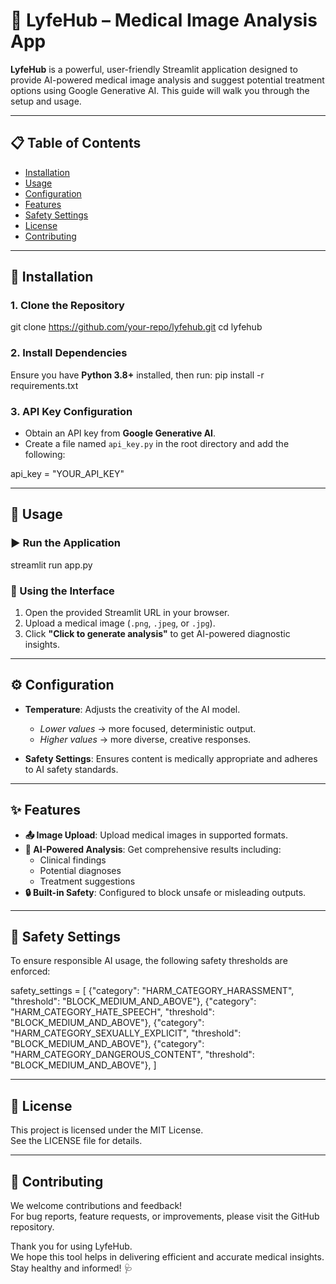 # 🧠 LyfeHub – Medical Image Analysis App

**LyfeHub** is a powerful, user-friendly Streamlit application designed to provide AI-powered medical image analysis and suggest potential treatment options using Google Generative AI. This guide will walk you through the setup and usage.

---

## 📋 Table of Contents

- [Installation](#installation)
- [Usage](#usage)
- [Configuration](#configuration)
- [Features](#features)
- [Safety Settings](#safety-settings)
- [License](#license)
- [Contributing](#contributing)

---

## 🔧 Installation

### 1. Clone the Repository

git clone https://github.com/your-repo/lyfehub.git
cd lyfehub


### 2. Install Dependencies

Ensure you have **Python 3.8+** installed, then run:
pip install -r requirements.txt


### 3. API Key Configuration

- Obtain an API key from **Google Generative AI**.
- Create a file named `api_key.py` in the root directory and add the following:

api_key = "YOUR_API_KEY"


---

## 🚀 Usage

### ▶️ Run the Application

streamlit run app.py


### 🧭 Using the Interface

1. Open the provided Streamlit URL in your browser.
2. Upload a medical image (`.png`, `.jpeg`, or `.jpg`).
3. Click **"Click to generate analysis"** to get AI-powered diagnostic insights.

---

## ⚙️ Configuration

- **Temperature**: Adjusts the creativity of the AI model.
  - _Lower values_ → more focused, deterministic output.
  - _Higher values_ → more diverse, creative responses.

- **Safety Settings**: Ensures content is medically appropriate and adheres to AI safety standards.

---

## ✨ Features

- **📤 Image Upload**: Upload medical images in supported formats.
- **📑 AI-Powered Analysis**: Get comprehensive results including:
  - Clinical findings  
  - Potential diagnoses  
  - Treatment suggestions
- **🔒 Built-in Safety**: Configured to block unsafe or misleading outputs.

---

## 🔐 Safety Settings

To ensure responsible AI usage, the following safety thresholds are enforced:

safety_settings = [
{"category": "HARM_CATEGORY_HARASSMENT", "threshold": "BLOCK_MEDIUM_AND_ABOVE"},
{"category": "HARM_CATEGORY_HATE_SPEECH", "threshold": "BLOCK_MEDIUM_AND_ABOVE"},
{"category": "HARM_CATEGORY_SEXUALLY_EXPLICIT", "threshold": "BLOCK_MEDIUM_AND_ABOVE"},
{"category": "HARM_CATEGORY_DANGEROUS_CONTENT", "threshold": "BLOCK_MEDIUM_AND_ABOVE"},
]


---

## 📄 License

This project is licensed under the MIT License.  
See the LICENSE file for details.

---

## 🤝 Contributing

We welcome contributions and feedback!  
For bug reports, feature requests, or improvements, please visit the GitHub repository.

Thank you for using LyfeHub.  
We hope this tool helps in delivering efficient and accurate medical insights.  
Stay healthy and informed! 🩺
